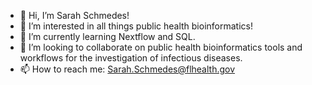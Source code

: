 - 👋 Hi, I’m Sarah Schmedes!
- 👀 I’m interested in all things public health bioinformatics!
- 🌱 I’m currently learning Nextflow and SQL.
- 💞️ I’m looking to collaborate on public health bioinformatics tools and workflows for the investigation of infectious diseases.
- 📫 How to reach me: Sarah.Schmedes@flhealth.gov

<!---
SESchmedes/SESchmedes is a ✨ special ✨ repository because its `README.md` (this file) appears on your GitHub profile.
You can click the Preview link to take a look at your changes.
--->

